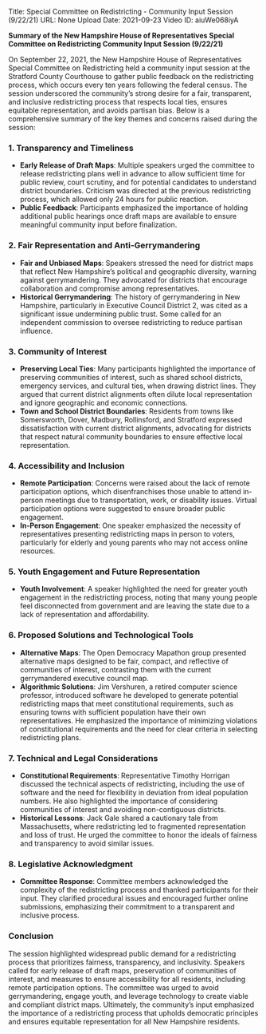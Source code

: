 Title: Special Committee on Redistricting - Community Input Session (9/22/21)
URL: None
Upload Date: 2021-09-23
Video ID: aiuWe068iyA

**Summary of the New Hampshire House of Representatives Special Committee on Redistricting Community Input Session (9/22/21)**

On September 22, 2021, the New Hampshire House of Representatives Special Committee on Redistricting held a community input session at the Stratford County Courthouse to gather public feedback on the redistricting process, which occurs every ten years following the federal census. The session underscored the community’s strong desire for a fair, transparent, and inclusive redistricting process that respects local ties, ensures equitable representation, and avoids partisan bias. Below is a comprehensive summary of the key themes and concerns raised during the session:

### **1. Transparency and Timeliness**
- **Early Release of Draft Maps**: Multiple speakers urged the committee to release redistricting plans well in advance to allow sufficient time for public review, court scrutiny, and for potential candidates to understand district boundaries. Criticism was directed at the previous redistricting process, which allowed only 24 hours for public reaction.
- **Public Feedback**: Participants emphasized the importance of holding additional public hearings once draft maps are available to ensure meaningful community input before finalization.

### **2. Fair Representation and Anti-Gerrymandering**
- **Fair and Unbiased Maps**: Speakers stressed the need for district maps that reflect New Hampshire’s political and geographic diversity, warning against gerrymandering. They advocated for districts that encourage collaboration and compromise among representatives.
- **Historical Gerrymandering**: The history of gerrymandering in New Hampshire, particularly in Executive Council District 2, was cited as a significant issue undermining public trust. Some called for an independent commission to oversee redistricting to reduce partisan influence.

### **3. Community of Interest**
- **Preserving Local Ties**: Many participants highlighted the importance of preserving communities of interest, such as shared school districts, emergency services, and cultural ties, when drawing district lines. They argued that current district alignments often dilute local representation and ignore geographic and economic connections.
- **Town and School District Boundaries**: Residents from towns like Somersworth, Dover, Madbury, Rollinsford, and Stratford expressed dissatisfaction with current district alignments, advocating for districts that respect natural community boundaries to ensure effective local representation.

### **4. Accessibility and Inclusion**
- **Remote Participation**: Concerns were raised about the lack of remote participation options, which disenfranchises those unable to attend in-person meetings due to transportation, work, or disability issues. Virtual participation options were suggested to ensure broader public engagement.
- **In-Person Engagement**: One speaker emphasized the necessity of representatives presenting redistricting maps in person to voters, particularly for elderly and young parents who may not access online resources.

### **5. Youth Engagement and Future Representation**
- **Youth Involvement**: A speaker highlighted the need for greater youth engagement in the redistricting process, noting that many young people feel disconnected from government and are leaving the state due to a lack of representation and affordability.

### **6. Proposed Solutions and Technological Tools**
- **Alternative Maps**: The Open Democracy Mapathon group presented alternative maps designed to be fair, compact, and reflective of communities of interest, contrasting them with the current gerrymandered executive council map.
- **Algorithmic Solutions**: Jim Vershuren, a retired computer science professor, introduced software he developed to generate potential redistricting maps that meet constitutional requirements, such as ensuring towns with sufficient population have their own representatives. He emphasized the importance of minimizing violations of constitutional requirements and the need for clear criteria in selecting redistricting plans.

### **7. Technical and Legal Considerations**
- **Constitutional Requirements**: Representative Timothy Horrigan discussed the technical aspects of redistricting, including the use of software and the need for flexibility in deviation from ideal population numbers. He also highlighted the importance of considering communities of interest and avoiding non-contiguous districts.
- **Historical Lessons**: Jack Gale shared a cautionary tale from Massachusetts, where redistricting led to fragmented representation and loss of trust. He urged the committee to honor the ideals of fairness and transparency to avoid similar issues.

### **8. Legislative Acknowledgment**
- **Committee Response**: Committee members acknowledged the complexity of the redistricting process and thanked participants for their input. They clarified procedural issues and encouraged further online submissions, emphasizing their commitment to a transparent and inclusive process.

### **Conclusion**
The session highlighted widespread public demand for a redistricting process that prioritizes fairness, transparency, and inclusivity. Speakers called for early release of draft maps, preservation of communities of interest, and measures to ensure accessibility for all residents, including remote participation options. The committee was urged to avoid gerrymandering, engage youth, and leverage technology to create viable and compliant district maps. Ultimately, the community’s input emphasized the importance of a redistricting process that upholds democratic principles and ensures equitable representation for all New Hampshire residents.